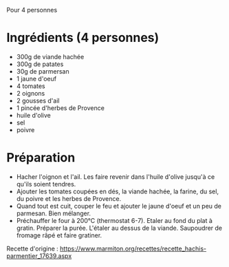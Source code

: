 Pour 4 personnes

# Ingrédients (4 personnes)
- 300g de viande hachée
- 300g de patates
- 30g de parmersan
- 1 jaune d'oeuf
- 4 tomates
- 2 oignons
- 2 gousses d'ail
- 1 pincée d'herbes de Provence
- huile d'olive
- sel
- poivre

# Préparation
- Hacher l'oignon et l'ail. Les faire revenir dans l'huile d'olive jusqu'à ce qu'ils soient tendres.
- Ajouter les tomates coupées en dés, la viande hachée, la farine, du sel, du poivre et les herbes de Provence.
- Quand tout est cuit, couper le feu et ajouter le jaune d'oeuf et un peu de parmesan. Bien mélanger.
- Préchauffer le four à 200°C (thermostat 6-7). Etaler au fond du plat à gratin. Préparer la purée. L'étaler au dessus de la viande. Saupoudrer de fromage râpé et faire gratiner.

Recette d'origine : https://www.marmiton.org/recettes/recette_hachis-parmentier_17639.aspx
